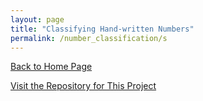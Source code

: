 ```yaml
---
layout: page
title: "Classifying Hand-written Numbers"
permalink: /number_classification/s
---
```


[Back to Home Page](https://kdfullington.github.io/kdfullington_portfolio/)

[Visit the Repository for This Project](https://github.com/kdfullington/kdfullington-portfolio/tree/main/number_image_classification)